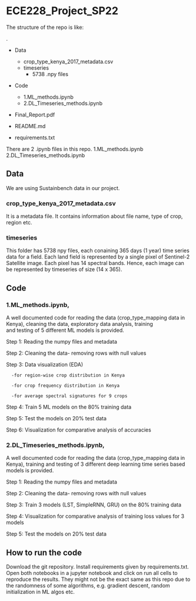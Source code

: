 # ECE228_Project_SP22

The structure of the repo is like:

.
 * Data
   * crop_type_kenya_2017_metadata.csv
   * timeseries
       * 5738 .npy files
 
 * Code
   * 1.ML_methods.ipynb
   * 2.DL_Timeseries_methods.ipynb
 * Final_Report.pdf
 * README.md
 * requirements.txt
 

There are 2 .ipynb files in this repo.
1.ML_methods.ipynb
2.DL_Timeseries_methods.ipynb

## Data
We are using Sustainbench data in our project.
### crop_type_kenya_2017_metadata.csv
It is a metadata file. It contains information about file name,	type of crop, region etc.

### timeseries
This folder has 5738 npy files, each conaining 365 days (1 year) time series data for a field. Each land field is represented by a single
pixel of Sentinel-2 Satellite image. Each pixel has 14 spectral bands. Hence, each image can be represented by timeseries of size (14 x 365).


## Code
### 1.ML_methods.ipynb, 

A well documented code for reading the data (crop_type_mapping data in Kenya), cleaning the data, exploratory data analysis, training \
and testing of 5 different ML models is provided. 

Step 1: Reading the numpy files and metadata

Step 2: Cleaning the data- removing rows with null values

Step 3: Data visualization (EDA) 

      -for region-wise crop distribution in Kenya

      -for crop frequency distribution in Kenya

      -for average spectral signatures for 9 crops
        
Step 4: Train 5 ML models on the 80% training data

Step 5: Test the models on 20% test data

Step 6: Visualization for comparative analysis of accuracies

### 2.DL_Timeseries_methods.ipynb, 

A well documented code for reading the data (crop_type_mapping data in Kenya), training and testing of 3 different deep learning time series
based models is provided.

Step 1: Reading the numpy files and metadata

Step 2: Cleaning the data- removing rows with null values
        
Step 3: Train 3 models (LST, SimpleRNN, GRU) on the 80% training data

Step 4: Visualization for comparative analysis of training loss values for 3 models

Step 5: Test the models on 20% test data

## How to run the code
Download the git repository. Install requirements given by requirements.txt. Open both notebooks in a jupyter notebook and click on run all cells to reproduce the results. They might not be the exact same as this repo due to the randomness of some algorithms, e.g. gradient descent, random initialization in ML algos etc.

